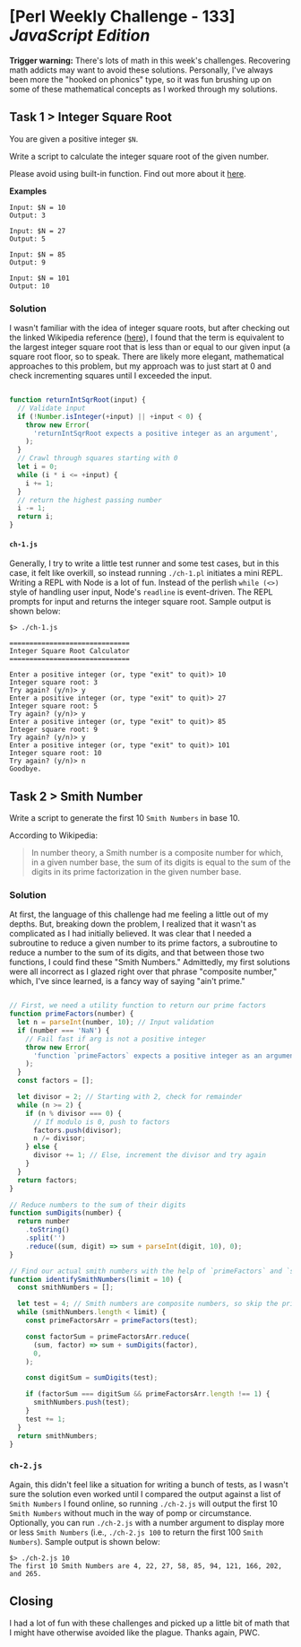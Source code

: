 # [Perl Weekly Challenge - 133] _JavaScript Edition_


**Trigger warning:** There's lots of math in this week's challenges.  Recovering
math addicts may want to avoid these solutions.  Personally, I've always been
more  the "hooked on phonics" type, so it was fun brushing up on some of these 
mathematical concepts as I worked through my solutions.

## Task 1 > Integer Square Root

You are given a positive integer `$N`.

Write a script to calculate the integer square root of the given number.

Please avoid using built-in function.  Find out more about it [here].

**Examples**

```
Input: $N = 10
Output: 3

Input: $N = 27
Output: 5

Input: $N = 85
Output: 9

Input: $N = 101
Output: 10
```

### Solution

I wasn't familiar with the idea of integer square roots, but after checking out
the linked Wikipedia reference ([here]), I found that the term is equivalent to
the largest integer square root that is less than or equal to our given input
(a square root floor, so to speak.  There are likely more elegant, mathematical
approaches to this problem, but my approach was to just start at 0 and check
incrementing squares until I exceeded the input.

```javascript

function returnIntSqrRoot(input) {
  // Validate input
  if (!Number.isInteger(+input) || +input < 0) {
    throw new Error(
      'returnIntSqrRoot expects a positive integer as an argument',
    );
  }
  // Crawl through squares starting with 0
  let i = 0;
  while (i * i <= +input) {
    i += 1;
  }
  // return the highest passing number
  i -= 1;
  return i;
}

```

#### `ch-1.js`

Generally, I try to write a little test runner and some test cases, but in this
case, it felt like overkill, so instead running `./ch-1.pl` initiates a mini
REPL.  Writing a REPL with Node is a lot of fun.  Instead of the perlish
`while (<>)` style of handling user input, Node's `readline` is event-driven. 
The REPL prompts for input and returns the integer square root.  Sample output
is shown below:

```
$> ./ch-1.js

==============================
Integer Square Root Calculator
==============================

Enter a positive integer (or, type "exit" to quit)> 10
Integer square root: 3
Try again? (y/n)> y
Enter a positive integer (or, type "exit" to quit)> 27
Integer square root: 5
Try again? (y/n)> y
Enter a positive integer (or, type "exit" to quit)> 85
Integer square root: 9
Try again? (y/n)> y
Enter a positive integer (or, type "exit" to quit)> 101
Integer square root: 10
Try again? (y/n)> n
Goodbye.

```

## Task 2 > Smith Number

Write a script to generate the first 10 `Smith Numbers` in base 10.

According to Wikipedia:

> In number theory, a Smith number is a composite number for which, in a given
> number base, the sum of its digits is equal to the sum of the digits in its
> prime factorization in the given number base.

### Solution

At first, the language of this challenge had me feeling a little out of my
depths.  But, breaking down the problem, I realized that it wasn't as
complicated as I had initially believed.  It was clear that I needed a
subroutine to reduce a given number to its prime factors, a subroutine to
reduce a number to the sum of its digits, and that between those two functions,
I could find these "Smith Numbers."  Admittedly, my first solutions were all
incorrect as I glazed right over that phrase "composite number," which, I've
since learned, is a fancy way of saying "ain't prime."

```javascript

// First, we need a utility function to return our prime factors
function primeFactors(number) {
  let n = parseInt(number, 10); // Input validation
  if (number === 'NaN') {
    // Fail fast if arg is not a positive integer
    throw new Error(
      'function `primeFactors` expects a positive integer as an argument.',
    );
  }
  const factors = [];

  let divisor = 2; // Starting with 2, check for remainder
  while (n >= 2) {
    if (n % divisor === 0) {
      // If modulo is 0, push to factors
      factors.push(divisor);
      n /= divisor;
    } else {
      divisor += 1; // Else, increment the divisor and try again
    }
  }
  return factors;
}

// Reduce numbers to the sum of their digits
function sumDigits(number) {
  return number
    .toString()
    .split('')
    .reduce((sum, digit) => sum + parseInt(digit, 10), 0);
}

// Find our actual smith numbers with the help of `primeFactors` and `sumDigits`
function identifySmithNumbers(limit = 10) {
  const smithNumbers = [];

  let test = 4; // Smith numbers are composite numbers, so skip the primes
  while (smithNumbers.length < limit) {
    const primeFactorsArr = primeFactors(test);

    const factorSum = primeFactorsArr.reduce(
      (sum, factor) => sum + sumDigits(factor),
      0,
    );

    const digitSum = sumDigits(test);

    if (factorSum === digitSum && primeFactorsArr.length !== 1) {
      smithNumbers.push(test);
    }
    test += 1;
  }
  return smithNumbers;
}

```

### `ch-2.js`

Again, this didn't feel like a situation for writing a bunch of tests, as I
wasn't sure the solution even worked until I compared the output against a list
of `Smith Numbers` I found online, so running `./ch-2.js` will output the first
10 `Smith Numbers` without much in the way of pomp or circumstance.  Optionally,
you can run `./ch-2.js` with a number argument to display more or less `Smith
Numbers` (i.e., `./ch-2.js 100` to return the first 100 `Smith Numbers`).
Sample output is shown below:

```
$> ./ch-2.js 10
The first 10 Smith Numbers are 4, 22, 27, 58, 85, 94, 121, 166, 202, and 265.
```

## Closing

I had a lot of fun with these challenges and picked up a little bit of math that
I might have otherwise avoided like the plague.  Thanks again, PWC.

[Perl Weekly Challenge]: https://theweeklychallenge.org/blog/perl-weekly-challenge-133/
[here]: https://en.wikipedia.org/wiki/Integer_square_root
